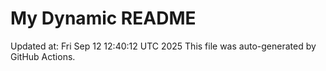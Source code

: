 # My Dynamic README
Updated at: Fri Sep 12 12:40:12 UTC 2025
This file was auto-generated by GitHub Actions.
